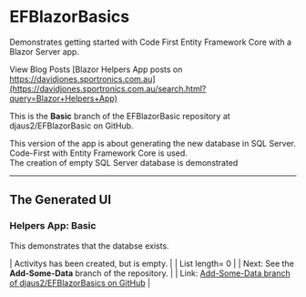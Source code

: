 # EFBlazorBasics
Demonstrates getting started with Code First Entity Framework Core with a Blazor Server app.

View Blog Posts [Blazor Helpers App posts on https://davidjones.sportronics.com.au](https://davidjones.sportronics.com.au/search.html?query=Blazor+Helpers+App)

This is the **Basic** branch of the EFBlazorBasic repository at djaus2/EFBlazorBasic on GitHub.  

This version of the app is about generating the new database in SQL Server.  
Code-First with Entity Framework Core is used.  
The creation of empty SQL Server database is demonstrated

<hr/>

## The Generated UI

### Helpers App: Basic

This demonstrates that the databse exists.

| Activitys has been created, but is empty.                                                                                    |
| List length= 0                                                                                                               |
| Next: See the **Add-Some-Data** branch of the repository.                                                                |
| Link: [Add-Some-Data branch of djaus2/EFBlazorBasics on GitHub](https://github.com/djaus2/EFBlazorBasics/tree/Add-Some-Data) |
